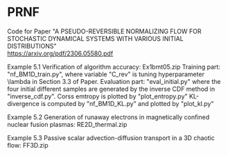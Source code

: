 # PRNF
Code for Paper "A PSEUDO-REVERSIBLE NORMALIZING FLOW FOR
STOCHASTIC DYNAMICAL SYSTEMS WITH VARIOUS INITIAL
DISTRIBUTIONS"   
https://arxiv.org/pdf/2306.05580.pdf


Example 5.1 Verification of algorithm accuracy: Ex1bmt05.zip
  Training part: "nf_BM1D_train.py", where variable "C_rev" is tuning hyperparameter \lambda in Section 3.3 of Paper.
  Evaluation part: "eval_initial.py" where the four initial different samples are generated by the inverse CDF method in 
  "inverse_cdf.py".
  Corss emtropy is plotted by "plot_entropy.py"
  KL-divergence is computed by "nf_BM1D_KL.py" and plotted by "plot_kl.py" 
  

Example 5.2 Generation of runaway electrons in magnetically confined nuclear fusion plasmas: RE2D_thermal.zip

Example 5.3 Passive scalar advection-diffusion transport in a 3D chaotic flow: FF3D.zip

